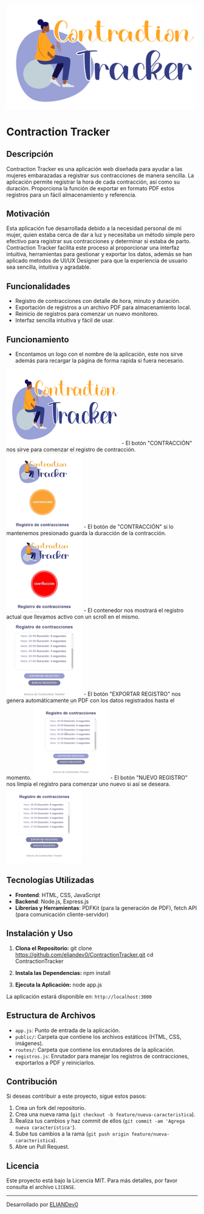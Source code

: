 ![Contraction Tracker Logo](https://raw.githubusercontent.com/eliandev0/contractionTracker/main/public/contractionTracker.png)

# Contraction Tracker

## Descripción

Contraction Tracker es una aplicación web diseñada para ayudar a las mujeres embarazadas a registrar sus contracciones de manera sencilla. La aplicación permite registrar la hora de cada contracción, así como su duración. Proporciona la función de exportar en formato PDF estos registros para un fácil almacenamiento y referencia.

## Motivación

Esta aplicación fue desarrollada debido a la necesidad personal de mi mujer, quien estaba cerca de dar a luz y necesitaba un método simple pero efectivo para registrar sus contracciones y determinar si estaba de parto. Contraction Tracker facilita este proceso al proporcionar una interfaz intuitiva, herramientas para gestionar y exportar los datos, además se han aplicado metodos de UI/UX Designer para que la experiencia de usuario sea sencilla, intuitiva y agradable.

## Funcionalidades

- Registro de contracciones con detalle de hora, minuto y duración.
- Exportación de registros a un archivo PDF para almacenamiento local.
- Reinicio de registros para comenzar un nuevo monitoreo.
- Interfaz sencilla intuitiva y fácil de usar.

## Funcionamiento

- Encontamos un logo con el nombre de la aplicación, este nos sirve además para recargar la página de forma rapida si fuera necesario.
<img src="https://raw.githubusercontent.com/eliandev0/contractionTracker/main/public/contractionTracker.png" alt="Contraction Tracker Logo" width="300" height="200">
- El botón "CONTRACCIÓN" nos sirve para comenzar el registro de contracción.
<img src="https://raw.githubusercontent.com/eliandev0/contractionTracker/main/resources/contraccion.gif" alt="Contraction Tracker Logo" width="200" height="200">
- El botón de "CONTRACCIÓN" si lo mantenemos presionado guarda la duracción de la contracción.
<img src="https://raw.githubusercontent.com/eliandev0/contractionTracker/main/resources/contraccion_extendida.gif" alt="Contraction Tracker Logo" width="200" height="200">
- El contenedor nos mostrará el registro actual que llevamos activo con un scroll en el mismo.
<img src="https://raw.githubusercontent.com/eliandev0/contractionTracker/main/resources/registros.gif" alt="Contraction Tracker Logo" width="200" height="200">
- El botón "EXPORTAR REGISTRO" nos genera automáticamente un PDF con los datos registrados hasta el momento.
<img src="https://raw.githubusercontent.com/eliandev0/contractionTracker/main/resources/exportar.gif" alt="Contraction Tracker Logo" width="200" height="200">
- El botón "NUEVO REGISTRO" nos limpia el registro para comenzar uno nuevo si así se deseara.
<img src="https://raw.githubusercontent.com/eliandev0/contractionTracker/main/resources/nuevo_registro.gif" alt="Contraction Tracker Logo" width="200" height="200">

## Tecnologías Utilizadas

- **Frontend**: HTML, CSS, JavaScript
- **Backend**: Node.js, Express.js
- **Librerías y Herramientas**: PDFKit (para la generación de PDF), fetch API (para comunicación cliente-servidor)

## Instalación y Uso

1. **Clona el Repositorio:**
git clone https://github.com/eliandev0/ContractionTracker.git
cd ContractionTracker


2. **Instala las Dependencias:**
npm install


3. **Ejecuta la Aplicación:**
node app.js

La aplicación estará disponible en: `http://localhost:3000`

## Estructura de Archivos

- `app.js`: Punto de entrada de la aplicación.
- `public/`: Carpeta que contiene los archivos estáticos (HTML, CSS, imágenes).
- `routes/`: Carpeta que contiene los enrutadores de la aplicación.
- `registros.js`: Enrutador para manejar los registros de contracciones, exportarlos a PDF y reiniciarlos.

## Contribución

Si deseas contribuir a este proyecto, sigue estos pasos:

1. Crea un fork del repositorio.
2. Crea una nueva rama (`git checkout -b feature/nueva-caracteristica`).
3. Realiza tus cambios y haz commit de ellos (`git commit -am 'Agrega nueva característica'`).
4. Sube tus cambios a la rama (`git push origin feature/nueva-caracteristica`).
5. Abre un Pull Request.

## Licencia

Este proyecto está bajo la Licencia MIT. Para más detalles, por favor consulta el archivo `LICENSE`.

---

Desarrollado por [ELIANDev0](https://github.com/eliandev0)

